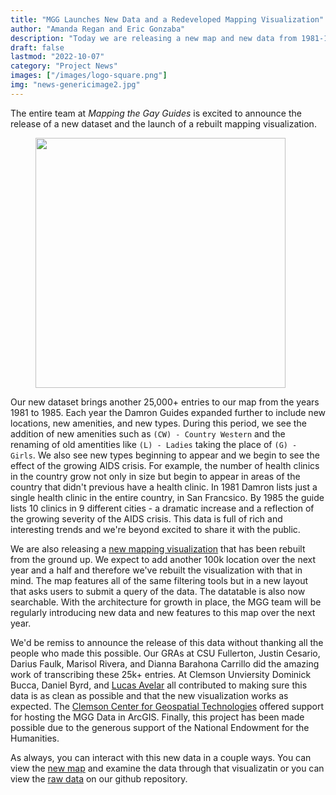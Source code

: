 ```yaml
---
title: "MGG Launches New Data and a Redeveloped Mapping Visualization"
author: "Amanda Regan and Eric Gonzaba"
description: "Today we are releasing a new map and new data from 1981-1985."
draft: false
lastmod: "2022-10-07"
category: "Project News"
images: ["/images/logo-square.png"]
img: "news-genericimage2.jpg"
---
```


The entire team at _Mapping the Gay Guides_ is excited to announce the release of a new dataset and the launch of a rebuilt mapping visualization. 

<figure>
<img src="/images/newmap.png" class="image-right" style="width:400px;">
</figure>

Our new dataset brings another 25,000+ entries to our map from the years 1981 to 1985. Each year the Damron Guides expanded further to include new locations, new amenities, and new types. During this period, we see the addition of new amenities such as `(CW) - Country Western` and the renaming of old amentities like `(L) - Ladies` taking the place of `(G) - Girls`. We also see new types beginning to appear and we begin to see the effect of the growing AIDS crisis. For example, the number of health clinics in the country grow not only in size but begin to appear in areas of the country that didn't previous have a health clinic. In 1981 Damron lists just a single health clinic in the entire country, in San Francsico. By 1985 the guide lists 10 clinics in 9 different cities - a dramatic increase and a reflection of the growing severity of the AIDS crisis. This data is full of rich and interesting trends and we're beyond excited to share it with the public.

We are also releasing a [new mapping visualization](/viz/map) that has been rebuilt from the ground up. We expect to add another 100k location over the next year and a half and therefore we've rebuilt the visualization with that in mind. The map features all of the same filtering tools but in a new layout that asks users to submit a query of the data. The datatable is also now searchable. With the architecture for growth in place, the MGG team will be regularly introducing new data and new features to this map over the next year. 

We'd be remiss to announce the release of this data without thanking all the people who made this possible. Our GRAs at CSU Fullerton, Justin Cesario, Darius Faulk, Marisol Rivera, and Dianna Barahona Carrillo did the amazing work of transcribing these 25k+ entries. At Clemson Unviersity Dominick Bucca, Daniel Byrd, and [Lucas Avelar](http://lucasavelar.org/) all contributed to making sure this data is as clean as possible and that the new visualization works as expected. The [Clemson Center for Geospatial Technologies](https://www.clemsongis.org/) offered support for hosting the MGG Data in ArcGIS. Finally, this project has been made possible due to the generous support of the National Endowment for the Humanities. 

As always, you can interact with this new data in a couple ways. You can view the [new map](/viz/map) and examine the data through that visualizatin or you can view the [raw data](https://github.com/MappingtheGayGuides/MGG-Data) on our github repository.  


